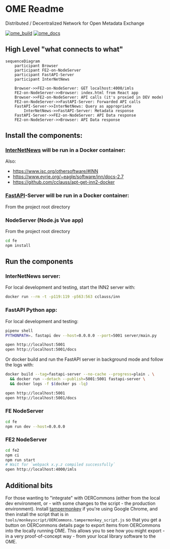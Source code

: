 # OME Readme
Distributed / Decentralized Network for Open Metadata Exchange

[![ome_build](https://github.com/ISKME/Open-Metadata-Exchange/actions/workflows/build.yml/badge.svg)](https://github.com/ISKME/Open-Metadata-Exchange/actions/workflows/build.yml)
[![ome_docs](https://github.com/ISKME/Open-Metadata-Exchange/actions/workflows/sphinx.yml/badge.svg)](https://github.com/ISKME/Open-Metadata-Exchange/actions/workflows/sphinx.yml)

## High Level "what connects to what"

```mermaid
sequenceDiagram
	participant Browser
	participant FE2-on-NodeServer
	participant FastAPI-Server
	participant InterNetNews

	Browser->>FE2-on-NodeServer: GET localhost:4000/imls
	FE2-on-NodeServer->>Browser: index.html from React app
	Browser->>FE2-on-NodeServer: API calls (it's proxied in DEV mode)
	FE2-on-NodeServer->>FastAPI-Server: Forwarded API calls
	FastAPI-Server->>InterNetNews: Query as appropriate
        InterNetNews->>FastAPI-Server: Metadata response
	FastAPI-Server->>FE2-on-NodeServer: API Data response
	FE2-on-NodeServer->>Browser: API Data response
```

## Install the components:
### [InterNetNews](https://github.com/InterNetNews/inn) will be run in a Docker container:
Also:
* <https://www.isc.org/othersoftware/#INN>
* <https://www.eyrie.org/~eagle/software/inn/docs-2.7>
* <https://github.com/cclauss/apt-get-inn2-docker>

### [FastAPI](https://fastapi.tiangolo.com/)-Server will be run in a Docker container:
From the project root directory

### NodeServer (Node.js Vue app)
From the project root directory
```bash
cd fe
npm install
```

## Run the components
### InterNetNews server:
For local development and testing, start the INN2 server with:
```bash
docker run --rm -t -p119:119 -p563:563 cclauss/inn
```

### FastAPI Python app:
For local development and testing:
```bash
pipenv shell
PYTHONPATH=. fastapi dev --host=0.0.0.0 --port=5001 server/main.py

open http://localhost:5001
open http://localhost:5001/docs
```

Or docker build and run the FastAPI server in background mode and
follow the logs with:
```bash
docker build --tag=fastapi-server --no-cache --progress=plain . \
  && docker run --detach --publish=5001:5001 fastapi-server \
  && docker logs -f $(docker ps -lq)

open http://localhost:5001
open http://localhost:5001/docs
```

### FE NodeServer
```bash
cd fe
npm run dev --host=0.0.0.0
```

### FE2 NodeServer
```bash
cd fe2
npm ci
npm run start
# Wait for `webpack x.y.z compiled successfully`
open http://localhost:4000/imls
```

## Additional bits
For those wanting to "integrate" with OERCommons (either from the
local dev environment, or - with some changes to the script - the
production environment). Install [tampermonkey](https://www.tampermonkey.net/)
if you're using Google Chrome, and then install the script that is in
`tools/monkeyscript/OERCommons.tampermonkey_script.js` so that you get
a button on OERCommons details page to export items from OERCommons
into the locally running OME. This allows you to see how you might
export - in a very proof-of-concept way - from your local library
software to the OME.
